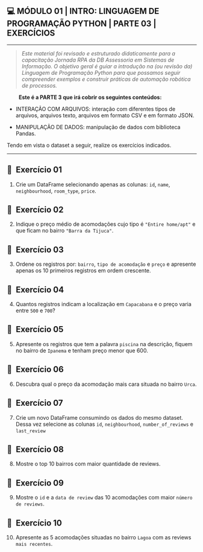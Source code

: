 ## 💻 MÓDULO 01 | INTRO: LINGUAGEM DE PROGRAMAÇÃO PYTHON | PARTE 03 | EXERCÍCIOS
---  

> *Este material foi revisado e estruturado didaticamente para a capacitação Jornada RPA da DB Assessoria em Sistemas de Informação.
O objetivo geral é guiar a introdução na (ou revisão da) Linguagem de Programação Python para que possamos seguir compreender exemplos e construir práticas de automação robótica de processos.*
>
&nbsp;
&nbsp;&nbsp;&nbsp;&nbsp;&nbsp;&nbsp;**Este é a PARTE 3 que irá cobrir os seguintes conteúdos:**

- INTERAÇÃO COM ARQUIVOS: interação com diferentes tipos de arquivos, arquivos texto, arquivos em formato CSV e em formato JSON.

- MANIPULAÇÃO DE DADOS: manipulação de dados com biblioteca Pandas.

Tendo em vista o dataset a seguir, realize os exercícios indicados.

---

## 🔹 &nbsp;Exercício 01

01) Crie um DataFrame selecionando apenas as colunas: `id`, `name`, `neighbourhood`, `room_type`, `price`.

## 🔹&nbsp; Exercício 02
02) Indique o preço médio de acomodações cujo tipo é `"Entire home/apt"` e que ficam no bairro `"Barra da Tijuca"`.

## 🔹&nbsp; Exercício 03

03) Ordene os registros por: `bairro`, `tipo de acomodação` e `preço` e  apresente apenas os 10 primeiros registros em ordem crescente.

## 🔹&nbsp; Exercício 04

04) Quantos registros indicam a localização em `Capacabana` e o preço varia entre `500` e `700`?

## 🔹&nbsp; Exercício 05

5) Apresente os registros que tem a palavra `piscina` na descrição, fiquem no bairro de `Ipanema` e tenham preço menor que 600.

## 🔹&nbsp; Exercício 06

06) Descubra qual o preço da acomodação mais cara situada no bairro `Urca`.

## 🔹&nbsp; Exercício 07

07) Crie um novo DataFrame consumindo os dados do mesmo dataset. Dessa vez selecione as colunas `id`, `neighbourhood`, `number_of_reviews` e `last_review`

## 🔹&nbsp; Exercício 08

08) Mostre o top 10 bairros com maior quantidade de reviews.

## 🔹&nbsp; Exercício 09

09) Mostre o `id` e a `data de review` das 10 acomodações com maior `número de reviews`.

## 🔹&nbsp; Exercício 10

10) Apresente as 5 acomodações situadas no bairro `Lagoa` com as reviews `mais recentes`.
